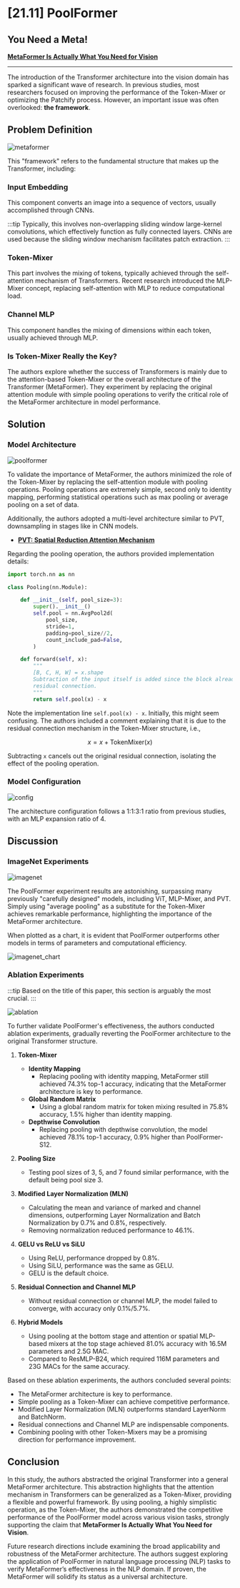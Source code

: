 # [21.11] PoolFormer

## You Need a Meta!

[**MetaFormer Is Actually What You Need for Vision**](https://arxiv.org/abs/2111.11418)

---

The introduction of the Transformer architecture into the vision domain has sparked a significant wave of research. In previous studies, most researchers focused on improving the performance of the Token-Mixer or optimizing the Patchify process. However, an important issue was often overlooked: **the framework**.

## Problem Definition

![metaformer](./img/img1.jpg)

This "framework" refers to the fundamental structure that makes up the Transformer, including:

### Input Embedding

This component converts an image into a sequence of vectors, usually accomplished through CNNs.

:::tip
Typically, this involves non-overlapping sliding window large-kernel convolutions, which effectively function as fully connected layers. CNNs are used because the sliding window mechanism facilitates patch extraction.
:::

### Token-Mixer

This part involves the mixing of tokens, typically achieved through the self-attention mechanism of Transformers. Recent research introduced the MLP-Mixer concept, replacing self-attention with MLP to reduce computational load.

### Channel MLP

This component handles the mixing of dimensions within each token, usually achieved through MLP.

### Is Token-Mixer Really the Key?

The authors explore whether the success of Transformers is mainly due to the attention-based Token-Mixer or the overall architecture of the Transformer (MetaFormer). They experiment by replacing the original attention module with simple pooling operations to verify the critical role of the MetaFormer architecture in model performance.

## Solution

### Model Architecture

![poolformer](./img/img2.jpg)

To validate the importance of MetaFormer, the authors minimized the role of the Token-Mixer by replacing the self-attention module with pooling operations. Pooling operations are extremely simple, second only to identity mapping, performing statistical operations such as max pooling or average pooling on a set of data.

Additionally, the authors adopted a multi-level architecture similar to PVT, downsampling in stages like in CNN models.

- [**PVT: Spatial Reduction Attention Mechanism**](../2102-pvt/index.md)

Regarding the pooling operation, the authors provided implementation details:

```python {20}
import torch.nn as nn

class Pooling(nn.Module):

    def __init__(self, pool_size=3):
        super().__init__()
        self.pool = nn.AvgPool2d(
            pool_size,
            stride=1,
            padding=pool_size//2,
            count_include_pad=False,
        )

    def forward(self, x):
        """
        [B, C, H, W] = x.shape
        Subtraction of the input itself is added since the block already has a
        residual connection.
        """
        return self.pool(x) - x
```

Note the implementation line `self.pool(x) - x`. Initially, this might seem confusing. The authors included a comment explaining that it is due to the residual connection mechanism in the Token-Mixer structure, i.e.,

$$
x = x + \text{TokenMixer}(x)
$$

Subtracting `x` cancels out the original residual connection, isolating the effect of the pooling operation.

### Model Configuration

![config](./img/img3.jpg)

The architecture configuration follows a 1:1:3:1 ratio from previous studies, with an MLP expansion ratio of 4.

## Discussion

### ImageNet Experiments

![imagenet](./img/img4.jpg)

The PoolFormer experiment results are astonishing, surpassing many previously "carefully designed" models, including ViT, MLP-Mixer, and PVT. Simply using "average pooling" as a substitute for the Token-Mixer achieves remarkable performance, highlighting the importance of the MetaFormer architecture.

When plotted as a chart, it is evident that PoolFormer outperforms other models in terms of parameters and computational efficiency.

![imagenet_chart](./img/img5.jpg)

### Ablation Experiments

:::tip
Based on the title of this paper, this section is arguably the most crucial.
:::

![ablation](./img/img6.jpg)

To further validate PoolFormer's effectiveness, the authors conducted ablation experiments, gradually reverting the PoolFormer architecture to the original Transformer structure.

1. **Token-Mixer**

   - **Identity Mapping**
     - Replacing pooling with identity mapping, MetaFormer still achieved 74.3% top-1 accuracy, indicating that the MetaFormer architecture is key to performance.
   - **Global Random Matrix**
     - Using a global random matrix for token mixing resulted in 75.8% accuracy, 1.5% higher than identity mapping.
   - **Depthwise Convolution**
     - Replacing pooling with depthwise convolution, the model achieved 78.1% top-1 accuracy, 0.9% higher than PoolFormer-S12.

2. **Pooling Size**

   - Testing pool sizes of 3, 5, and 7 found similar performance, with the default being pool size 3.

3. **Modified Layer Normalization (MLN)**

   - Calculating the mean and variance of marked and channel dimensions, outperforming Layer Normalization and Batch Normalization by 0.7% and 0.8%, respectively.
   - Removing normalization reduced performance to 46.1%.

4. **GELU vs ReLU vs SiLU**

   - Using ReLU, performance dropped by 0.8%.
   - Using SiLU, performance was the same as GELU.
   - GELU is the default choice.

5. **Residual Connection and Channel MLP**

   - Without residual connection or channel MLP, the model failed to converge, with accuracy only 0.1%/5.7%.

6. **Hybrid Models**
   - Using pooling at the bottom stage and attention or spatial MLP-based mixers at the top stage achieved 81.0% accuracy with 16.5M parameters and 2.5G MAC.
   - Compared to ResMLP-B24, which required 116M parameters and 23G MACs for the same accuracy.

Based on these ablation experiments, the authors concluded several points:

- The MetaFormer architecture is key to performance.
- Simple pooling as a Token-Mixer can achieve competitive performance.
- Modified Layer Normalization (MLN) outperforms standard LayerNorm and BatchNorm.
- Residual connections and Channel MLP are indispensable components.
- Combining pooling with other Token-Mixers may be a promising direction for performance improvement.

## Conclusion

In this study, the authors abstracted the original Transformer into a general MetaFormer architecture. This abstraction highlights that the attention mechanism in Transformers can be generalized as a Token-Mixer, providing a flexible and powerful framework. By using pooling, a highly simplistic operation, as the Token-Mixer, the authors demonstrated the competitive performance of the PoolFormer model across various vision tasks, strongly supporting the claim that **MetaFormer Is Actually What You Need for Vision**.

Future research directions include examining the broad applicability and robustness of the MetaFormer architecture. The authors suggest exploring the application of PoolFormer in natural language processing (NLP) tasks to verify MetaFormer’s effectiveness in the NLP domain. If proven, the MetaFormer will solidify its status as a universal architecture.
